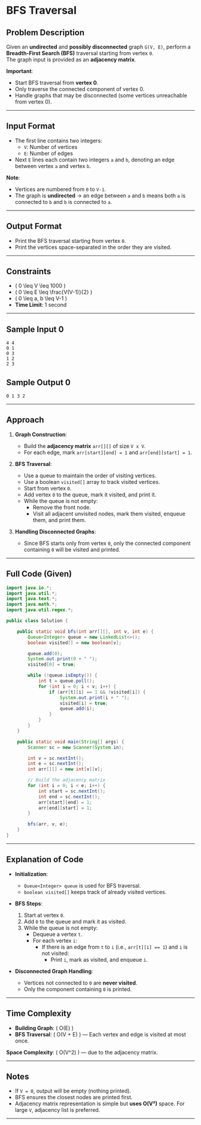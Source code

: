 # BFS Traversal 

## Problem Description

Given an **undirected** and **possibly disconnected** graph `G(V, E)`, perform a **Breadth-First Search (BFS)** traversal starting from vertex `0`.  
The graph input is provided as an **adjacency matrix**.

**Important**:
- Start BFS traversal from **vertex 0**.
- Only traverse the connected component of vertex 0.
- Handle graphs that may be disconnected (some vertices unreachable from vertex 0).

---

## Input Format

- The first line contains two integers:
  - `V`: Number of vertices
  - `E`: Number of edges
- Next `E` lines each contain two integers `a` and `b`, denoting an edge between vertex `a` and vertex `b`.

**Note**:
- Vertices are numbered from `0` to `V-1`.
- The graph is **undirected** → an edge between `a` and `b` means both `a` is connected to `b` and `b` is connected to `a`.

---

## Output Format

- Print the BFS traversal starting from vertex `0`.
- Print the vertices space-separated in the order they are visited.

---

## Constraints

- \( 0 \leq V \leq 1000 \)
- \( 0 \leq E \leq \frac{V(V-1)}{2} \)
- \( 0 \leq a, b \leq V-1 \)
- **Time Limit**: 1 second

---

## Sample Input 0

```
4 4
0 1
0 3
1 2
2 3
```

## Sample Output 0

```
0 1 3 2
```

---

## Approach

1. **Graph Construction**:
   - Build the **adjacency matrix** `arr[][]` of size `V x V`.
   - For each edge, mark `arr[start][end] = 1` and `arr[end][start] = 1`.

2. **BFS Traversal**:
   - Use a queue to maintain the order of visiting vertices.
   - Use a boolean `visited[]` array to track visited vertices.
   - Start from vertex `0`.
   - Add vertex `0` to the queue, mark it visited, and print it.
   - While the queue is not empty:
     - Remove the front node.
     - Visit all adjacent unvisited nodes, mark them visited, enqueue them, and print them.

3. **Handling Disconnected Graphs**:
   - Since BFS starts only from vertex `0`, only the connected component containing `0` will be visited and printed.

---

## Full Code (Given)

```java
import java.io.*;
import java.util.*;
import java.text.*;
import java.math.*;
import java.util.regex.*;

public class Solution {

    public static void bfs(int arr[][], int v, int e) {
        Queue<Integer> queue = new LinkedList<>();
        boolean visited[] = new boolean[v];

        queue.add(0);
        System.out.print(0 + " ");
        visited[0] = true;

        while (!queue.isEmpty()) {
            int t = queue.poll();
            for (int i = 0; i < v; i++) {
                if (arr[t][i] == 1 && !visited[i]) {
                    System.out.print(i + " ");
                    visited[i] = true;
                    queue.add(i);
                }
            }
        }
    }

    public static void main(String[] args) {
        Scanner sc = new Scanner(System.in);

        int v = sc.nextInt();
        int e = sc.nextInt();
        int arr[][] = new int[v][v];

        // Build the adjacency matrix
        for (int i = 0; i < e; i++) {
            int start = sc.nextInt();
            int end = sc.nextInt();
            arr[start][end] = 1;
            arr[end][start] = 1;
        }

        bfs(arr, v, e);
    }
}
```

---

## Explanation of Code

- **Initialization**:
  - `Queue<Integer> queue` is used for BFS traversal.
  - `boolean visited[]` keeps track of already visited vertices.

- **BFS Steps**:
  1. Start at vertex `0`.
  2. Add `0` to the queue and mark it as visited.
  3. While the queue is not empty:
     - Dequeue a vertex `t`.
     - For each vertex `i`:
       - If there is an edge from `t` to `i` (i.e., `arr[t][i] == 1`) and `i` is not visited:
         - Print `i`, mark as visited, and enqueue `i`.

- **Disconnected Graph Handling**:
  - Vertices not connected to `0` are **never visited**.
  - Only the component containing `0` is printed.

---

## Time Complexity

- **Building Graph**: \( O(E) \)
- **BFS Traversal**: \( O(V + E) \) — Each vertex and edge is visited at most once.

**Space Complexity**: \( O(V^2) \) — due to the adjacency matrix.

---

## Notes

- If `V = 0`, output will be empty (nothing printed).
- BFS ensures the closest nodes are printed first.
- Adjacency matrix representation is simple but **uses O(V²)** space. For large `V`, adjacency list is preferred.

---


